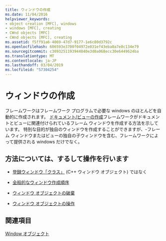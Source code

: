 ```yaml
---
title: ウィンドウの作成
ms.date: 11/04/2016
helpviewer_keywords:
- object creation [MFC], windows
- windows [MFC], creating
- CWnd objects [MFC]
- CWnd objects [MFC], creating
ms.assetid: f5ff91a6-4069-47d7-9177-1e6c80d3792c
ms.openlocfilehash: 606593e3700f04972e031ef43eba0a7e8c134e79
ms.sourcegitcommit: c3093251193944840e3d0a068ecc30e6449624ba
ms.translationtype: MT
ms.contentlocale: ja-JP
ms.lasthandoff: 03/04/2019
ms.locfileid: "57304254"
---
```

# <a name="creating-windows"></a>ウィンドウの作成

フレームワークはフレームワーク プログラムで必要な windows のほとんどを自動的に作成されます。 [ドキュメント/ビューの作成](../mfc/document-view-creation.md)フレームワークがドキュメントとビューに関連付けられているフレーム ウィンドウを作成する方法を示しています。 特別な目的が独自のウィンドウを作成することができますが、-フレーム ウィンドウまたはビューの独自の子ウィンドウを含む、フレームワークによって提供される windows だけでなく。

## <a name="what-do-you-want-to-know-more-about"></a>方法については、するして操作を行います

- [登録ウィンドウ「クラス」](../mfc/registering-window-classes.md) (C++ ウィンドウ オブジェクト) ではなく

- [全般的なウィンドウ作成順序](../mfc/general-window-creation-sequence.md)

- [ウィンドウ オブジェクトの破棄](../mfc/destroying-window-objects.md)

- [ウィンドウ オブジェクトの操作](../mfc/working-with-window-objects.md)

## <a name="see-also"></a>関連項目

[Window オブジェクト](../mfc/window-objects.md)
